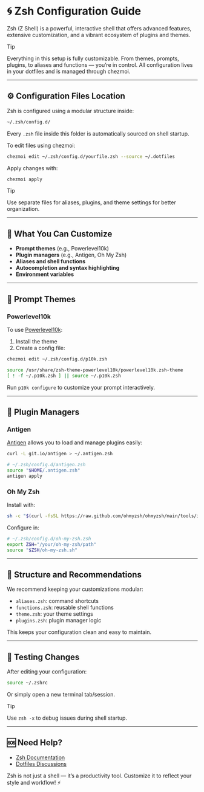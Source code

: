 # 🌀 Zsh Configuration Guide

Zsh (Z Shell) is a powerful, interactive shell that offers advanced features, extensive customization, and a vibrant ecosystem of plugins and themes.

> [!TIP]
> Everything in this setup is fully customizable. From themes, prompts, plugins, to aliases and functions — you’re in control. All configuration lives in your dotfiles and is managed through chezmoi.

---

## ⚙️ Configuration Files Location

Zsh is configured using a modular structure inside:

```sh
~/.zsh/config.d/
```

Every `.zsh` file inside this folder is automatically sourced on shell startup.

To edit files using chezmoi:

```sh
chezmoi edit ~/.zsh/config.d/yourfile.zsh --source ~/.dotfiles
```

Apply changes with:

```sh
chezmoi apply
```

> [!TIP]
> Use separate files for aliases, plugins, and theme settings for better organization.

---

## 🔧 What You Can Customize

- **Prompt themes** (e.g., Powerlevel10k)
- **Plugin managers** (e.g., Antigen, Oh My Zsh)
- **Aliases and shell functions**
- **Autocompletion and syntax highlighting**
- **Environment variables**

---

## 🎨 Prompt Themes

### Powerlevel10k

To use [Powerlevel10k](https://github.com/romkatv/powerlevel10k):

1. Install the theme
2. Create a config file:

```sh
chezmoi edit ~/.zsh/config.d/p10k.zsh
```

```zsh
source /usr/share/zsh-theme-powerlevel10k/powerlevel10k.zsh-theme
[ ! -f ~/.p10k.zsh ] || source ~/.p10k.zsh
```

Run `p10k configure` to customize your prompt interactively.

---

## 🔌 Plugin Managers

### Antigen

[Antigen](https://github.com/zsh-users/antigen) allows you to load and manage plugins easily:

```sh
curl -L git.io/antigen > ~/.antigen.zsh
```

```zsh
# ~/.zsh/config.d/antigen.zsh
source "$HOME/.antigen.zsh"
antigen apply
```

### Oh My Zsh

Install with:

```sh
sh -c "$(curl -fsSL https://raw.github.com/ohmyzsh/ohmyzsh/main/tools/install.sh)"
```

Configure in:

```zsh
# ~/.zsh/config.d/oh-my-zsh.zsh
export ZSH="/your/oh-my-zsh/path"
source "$ZSH/oh-my-zsh.sh"
```

---

## 📁 Structure and Recommendations

We recommend keeping your customizations modular:

- `aliases.zsh`: command shortcuts
- `functions.zsh`: reusable shell functions
- `theme.zsh`: your theme settings
- `plugins.zsh`: plugin manager logic

This keeps your configuration clean and easy to maintain.

---

## 🧪 Testing Changes

After editing your configuration:

```sh
source ~/.zshrc
```

Or simply open a new terminal tab/session.

> [!TIP]
> Use `zsh -x` to debug issues during shell startup.

---

## 🆘 Need Help?

- [Zsh Documentation](https://zsh.sourceforge.io/Doc/Release/)
- [Dotfiles Discussions](https://github.com/ulises-jeremias/dotfiles/discussions)

Zsh is not just a shell — it’s a productivity tool. Customize it to reflect your style and workflow! ⚡
